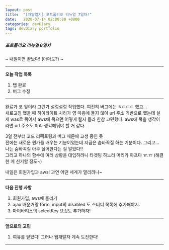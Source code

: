 ```yaml
---
layout: post
title:  "[개발일기] 포트폴리오 리뉴얼 7일차!"
date:   2020-07-14 02:00:00 +0800
categories: devDiary
tags: devDiary portfolio
---
```


##### 포트폴리오 리뉴얼 6일차  
~ 내일이면 끝났다! (아마도?)  ~  

---------------------------------------------------------------
**오늘 작업 목록**  
1. 탭 완료
2. 버그 수정  

---------------------------------------------------------------

완료가 코 앞이라 그런가 설렁설렁 작업했다. 여전히 버그에는 ㅎㄷㄷㄷ 했고...   
새로고침 했을 때 하이라이트 처리가 영 마음에 들지 않아 url 주소 기반으로 했는데 실제 was로 묶어서 aws에 묶으면 어떻게 될지 몰라 한참 고민했다. 
aws에 묶을 생각이라면 url 주소도 미리 생각해둬야 할 거 같다. 

3일 전부터 코드 리팩토링과 버그 때문에 고생 중인 듯  
전에는 새로운 뭔가를 배우는 기분이였는데 지금은 숨바꼭질 하는 기분이다. 그리고... 나는 숨바꼭질 아주 싫어한다는 걸 알았다!!  
그리고 하나의 함수에 여러 상황을 대입하려니 타겟팅 하느라 머리가 아프다 ㅠ.ㅠ (해결한 게 신기할 정도~)  

내일은 회원가입과 aws! 과연 어떤 세계가 열리려나~

-----------------------------------
**다음 진행 사항**  

1. 회원가입, aws에 올리기
1. ajax 배운거랑 form, input의 disabled 도 스터디 목록에 추가해야지.
1. 마이바티스의 selectKey 요것도 추가하자!

------------------------------------
**앞으로의 고민**  

1. 여유를 얻었다! 그러나 웹개발자 계속 도전한다!

------------------------------------

